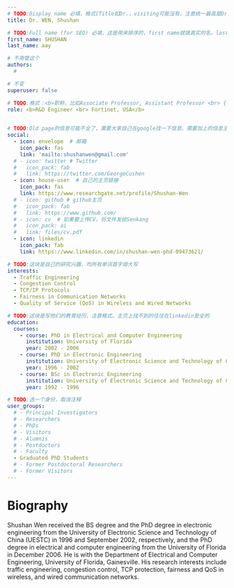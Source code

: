 ```yaml
---
# TODO:Display name 必填，格式[Title如Dr.，visiting可能没有，注意统一最高是Dr. 而不是Prof.] [全大写的Last name][, ][首字母大写的Last name]
title: Dr. WEN, Shushan

# TODO:Full name (for SEO) 必填，这是用来排序的，first name就填真实的名，last_name一定按照excel填写
first_name: SHUSHAN   
last_name: aay

# 不用管这个
authors:
  # 

# 不变
superuser: false

# TODO:格式：<b>职称，比如Associate Professor, Assistant Professor <br> {工作单位}, {工作国家:China、USA等}</b>
role: <b>R&D Engineer <br> Fortinet, USA</b>
 

# TODO:Old page的信息可能不全了，需要大家自己在google找一下信息。需要加上的信息主要包含email、google scholar、个人主页、linkedin
social:
  - icon: envelope  # 邮箱
    icon_pack: fas
    link: 'mailto:shushanwen@gmail.com'
  # - icon: twitter # Twitter
  #   icon_pack: fab  
  #   link: https://twitter.com/GeorgeCushen
  - icon: house-user  # 自己的主页链接
    icon_pack: fas
    link: https://www.researchgate.net/profile/Shushan-Wen
  # - icon: github # github主页
  #   icon_pack: fab   
  #   link: https://www.github.com/
  # - icon: cv  # 如果要上传CV，将文件发给Senkang
  #   icon_pack: ai
  #   link: files/cv.pdf
  - icon: linkedin 
    icon_pack: fab
    link: https://www.linkedin.com/in/shushan-wen-phd-09473621/

# TODO:这块是自己的研究兴趣，均所有单词首字母大写
interests:
  - Traffic Engineering
  - Congestion Control
  - TCP/IP Protocols
  - Fairness in Communication Networks
  - Quality of Service (QoS) in Wireless and Wired Networks

# TODO:这块是写他们的教育经历，注意格式。主页上找不到的往往在linkedin是全的
education:
  courses:
    - course: PhD in Electrical and Computer Engineering
      institution: University of Florida
      year: 2002 - 2006
    - course: PhD in Electronic Engineering
      institution: University of Electronic Science and Technology of China
      year: 1996 - 2002
    - course: BSc in Electronic Engineering
      institution: University of Electronic Science and Technology of China
      year: 1992 - 1996

# TODO:选一个身份，取消注释
user_groups:
  # - Principal Investigators
  # - Researchers
  # - PhDs
  # - Visitors
  # - Alumnis
  # - Postdoctors
  # - Faculty
  - Graduated PhD Students
  # - Former Postdoctoral Researchers
  # - Former Visitors
---
```

<!-- TODO:写自己的Biography -->
# Biography
<!-- 这部分不要写他们的PhD招生信息，直接复制他们主页的个人简介。实在没有，在excel备注一下{个人资料缺失}再提交给我 -->
<!-- <p style="text-align:justify">  -->
Shushan Wen received the BS degree and the PhD degree in electronic engineering from the University of Electronic Science and Technology of China (UESTC) in 1996 and September 2002, respectively, and the PhD degree in electrical and computer engineering from the University of Florida in December 2006. He is with the Department of Electrical and Computer Engineering, University of Florida, Gainesville. His research interests include traffic engineering, congestion control, TCP protection, fairness and QoS in wireless, and wired communication networks. 
